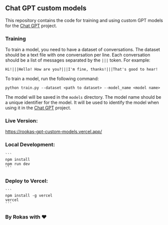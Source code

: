 ## Chat GPT custom models

This repository contains the code for training and using custom GPT models for the [Chat GPT](https://chatgpt.com) project.

### Training

To train a model, you need to have a dataset of conversations. The dataset should be a text file with one conversation per line. Each conversation should be a list of messages separated by the `|||` token. For example:

```
Hi!|||Hello! How are you?|||I'm fine, thanks!|||That's good to hear!
``` 

To train a model, run the following command:

```
python train.py --dataset <path to dataset> --model_name <model name>
```

The model will be saved in the `models` directory. The model name should be a unique identifier for the model. It will be used to identify the model when using it in the [Chat GPT](https://chatgpt.com) project.

### Live Version:

https://rookas-gpt-custom-models.vercel.app/

### Local Development:
    
    ```
    npm install
    npm run dev
    ```

### Deploy to Vercel:

    ```
    npm install -g vercel
    vercel
    ```

### By Rokas with ❤️
